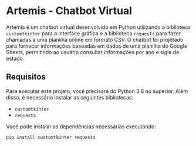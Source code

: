 # Artemis - Chatbot Virtual

Artemis é um chatbot virtual desenvolvido em Python utilizando a biblioteca `customtkinter` para a interface gráfica e a biblioteca `requests` para fazer chamadas a uma planilha online em formato CSV. O chatbot foi projetado para fornecer informações baseadas em dados de uma planilha do Google Sheets, permitindo ao usuário consultar informações por ano e sigla de estado.

## Requisitos

Para executar este projeto, você precisará do Python 3.6 ou superior. Além disso, é necessário instalar as seguintes bibliotecas:

- `customtkinter`
- `requests`

Você pode instalar as dependências necessárias executando:

```bash
pip install customtkinter requests

